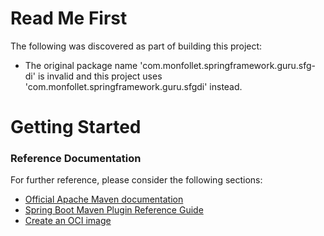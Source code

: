 # Read Me First
The following was discovered as part of building this project:

* The original package name 'com.monfollet.springframework.guru.sfg-di' is invalid and this project uses 'com.monfollet.springframework.guru.sfgdi' instead.

# Getting Started

### Reference Documentation
For further reference, please consider the following sections:

* [Official Apache Maven documentation](https://maven.apache.org/guides/index.html)
* [Spring Boot Maven Plugin Reference Guide](https://docs.spring.io/spring-boot/docs/2.5.4/maven-plugin/reference/html/)
* [Create an OCI image](https://docs.spring.io/spring-boot/docs/2.5.4/maven-plugin/reference/html/#build-image)

